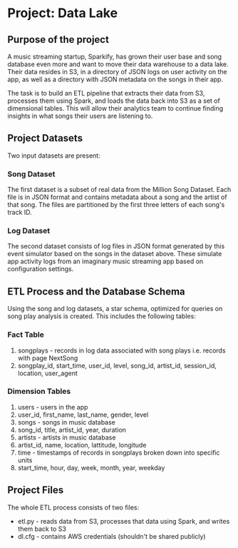 # Project: Data Lake

## Purpose of the project
A music streaming startup, Sparkify, has grown their user base and song database even more and want to move their data warehouse to a data lake. Their data resides in S3, in a directory of JSON logs on user activity on the app, as well as a directory with JSON metadata on the songs in their app.

The task is to build an ETL pipeline that extracts their data from S3, processes them using Spark, and loads the data back into S3 as a set of dimensional tables. This will allow their analytics team to continue finding insights in what songs their users are listening to.

## Project Datasets
Two input datasets are present:

### Song Dataset
The first dataset is a subset of real data from the Million Song Dataset. Each file is in JSON format and contains metadata about a song and the artist of that song. The files are partitioned by the first three letters of each song's track ID. 
### Log Dataset
The second dataset consists of log files in JSON format generated by this event simulator based on the songs in the dataset above. These simulate app activity logs from an imaginary music streaming app based on configuration settings.

## ETL Process and the Database Schema
Using the song and log datasets, a star schema, optimized for queries on song play analysis is created. This includes the following tables:

### Fact Table
1. songplays - records in log data associated with song plays i.e. records with page NextSong
2. songplay_id, start_time, user_id, level, song_id, artist_id, session_id, location, user_agent
### Dimension Tables
1. users - users in the app
2. user_id, first_name, last_name, gender, level
3. songs - songs in music database
4. song_id, title, artist_id, year, duration
5. artists - artists in music database
6. artist_id, name, location, lattitude, longitude
7. time - timestamps of records in songplays broken down into specific units
8. start_time, hour, day, week, month, year, weekday

## Project Files
The whole ETL process consists of two files:
* etl.py - reads data from S3, processes that data using Spark, and writes them back to S3
* dl.cfg - contains AWS credentials (shouldn't be shared publicly)